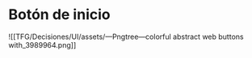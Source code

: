 # Botón de inicio
![[TFG/Decisiones/UI/assets/—Pngtree—colorful abstract web buttons with_3989964.png]]
